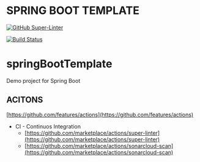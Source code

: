 # SPRING BOOT TEMPLATE

[![GitHub Super-Linter](https://github.com/javaspringlab/springBootTemplate/workflows/Lint%20Code%20Base/badge.svg)](https://github.com/marketplace/actions/super-linter)

[![Build Status](https://travis-ci.com/SonarSource/sonarcloud-github-action.svg?branch=master)](https://travis-ci.com/SonarSource/sonarcloud-github-action)

# springBootTemplate
Demo project for Spring Boot

## ACITONS

[https://github.com/features/actions](https://github.com/features/actions)
* CI - Continuos Integration
  * [https://github.com/marketplace/actions/super-linter](https://github.com/marketplace/actions/super-linter)
  * [https://github.com/marketplace/actions/sonarcloud-scan](https://github.com/marketplace/actions/sonarcloud-scan)